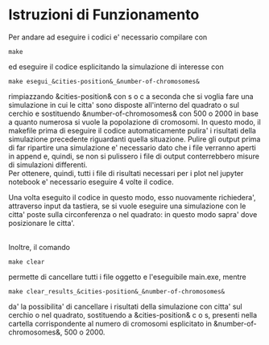 # Istruzioni di Funzionamento 

Per andare ad eseguire i codici e' necessario compilare con  
```
make
```
ed eseguire il codice esplicitando la simulazione di interesse con 
```
make esegui_&cities-position&_&number-of-chromosomes&
```
rimpiazzando &cities-position& con s o c a seconda che si voglia fare una simulazione in cui le citta' sono disposte all'interno del quadrato o sul cerchio e sostituendo &number-of-chromosomes& con 500 o 2000 in base a quanto numerosa si vuole la popolazione di cromosomi.
In questo modo, il makefile prima di eseguire il codice automaticamente pulira' i risultati della simulazione precedente riguardanti quella situazione. Pulire gli output prima di far ripartire una simulazione e' necessario dato che i file verranno aperti in append e, quindi, se non si pulissero i file di output conterrebbero misure di simulazioni differenti. \
Per ottenere, quindi, tutti i file di risultati necessari per i plot nel jupyter notebook e' necessario eseguire 4 volte il codice.

Una volta eseguito il codice in questo modo, esso nuovamente richiedera', attraverso input da tastiera, se si vuole eseguire una simulazione con le citta' poste sulla circonferenza o nel quadrato: in questo modo sapra' dove posizionare le citta'.

\
Inoltre, il comando 
```
make clear
```
permette di cancellare tutti i file oggetto e l'eseguibile main.exe, mentre
```
make clear_results_&cities-position&_&number-of-chromosomes&
```
da' la possibilita' di cancellare i risultati della simulazione con citta' sul cerchio o nel quadrato, sostituendo a &cities-position& c o s, presenti nella cartella corrispondente al numero di cromosomi esplicitato in &number-of-chromosomes&, 500 o 2000.
